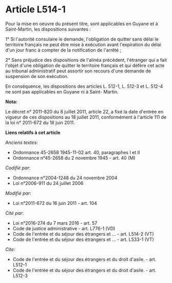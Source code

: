 # Article L514-1

Pour la mise en oeuvre du présent titre, sont applicables en Guyane et à Saint-Martin, les dispositions suivantes : 

1° Si l'autorité consulaire le demande, l'obligation de quitter sans délai le territoire français ne peut être mise à
exécution avant l'expiration du délai d'un jour franc à compter de la notification de l'arrêté ; 

2° Sans préjudice des dispositions de l'alinéa précédent, l'étranger qui a fait l'objet d'une obligation de quitter le
territoire français et qui défère cet acte au tribunal administratif peut assortir son recours d'une demande de suspension de
son exécution. 

En conséquence, les dispositions des articles L. 512-1, L. 512-3 et L. 512-4 ne sont pas applicables en Guyane ni à Saint-
Martin.

**Nota:**

Le décret n° 2011-820 du 8 juillet 2011, article 22, a fixé la date d'entrée en vigueur de ces dispositions au 18 juillet
2011, conformément à l'article 111 de la loi n° 2011-672 du 16 juin 2011.

**Liens relatifs à cet article**

_Anciens textes_:

  - Ordonnance 45-2658 1945-11-02 art. 40, paragraphes I et II
  - Ordonnance n°45-2658 du 2 novembre 1945 - art. 40 (M)

_Codifié par_:

  - Ordonnance n°2004-1248 du 24 novembre 2004
  - Loi n°2006-911 du 24 juillet 2006

_Modifié par_:

  - Loi n°2011-672 du 16 juin 2011 - art. 104

_Cité par_:

  - Loi n°2016-274 du 7 mars 2016 - art. 57
  - Code de justice administrative - art. L776-1 (VD)
  - Code de l'entrée et du séjour des étrangers et ... - art. L514-2 (VT)
  - Code de l'entrée et du séjour des étrangers et ... - art. L533-1 (VT)

_Cite_:

  - Code de l'entrée et du séjour des étrangers et du droit d'asile. - art. L512-1
  - Code de l'entrée et du séjour des étrangers et du droit d'asile. - art. L512-3
